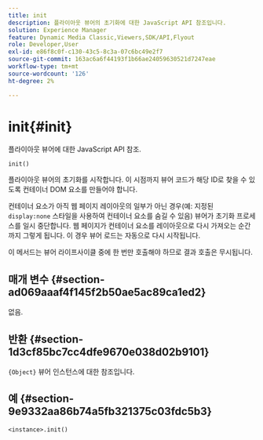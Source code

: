 ```yaml
---
title: init
description: 플라이아웃 뷰어의 초기화에 대한 JavaScript API 참조입니다.
solution: Experience Manager
feature: Dynamic Media Classic,Viewers,SDK/API,Flyout
role: Developer,User
exl-id: e86f8c0f-c130-43c5-8c3a-07c6bc49e2f7
source-git-commit: 163ac6a6f44193f1b66ae24059630521d7247eae
workflow-type: tm+mt
source-wordcount: '126'
ht-degree: 2%

---
```


# init{#init}

플라이아웃 뷰어에 대한 JavaScript API 참조.

`init()`

플라이아웃 뷰어의 초기화를 시작합니다. 이 시점까지 뷰어 코드가 해당 ID로 찾을 수 있도록 컨테이너 DOM 요소를 만들어야 합니다.

컨테이너 요소가 아직 웹 페이지 레이아웃의 일부가 아닌 경우(예: 지정된 `display:none` 스타일을 사용하여 컨테이너 요소를 숨길 수 있음) 뷰어가 초기화 프로세스를 일시 중단합니다. 웹 페이지가 컨테이너 요소를 레이아웃으로 다시 가져오는 순간까지 그렇게 됩니다. 이 경우 뷰어 로드는 자동으로 다시 시작됩니다.

이 메서드는 뷰어 라이프사이클 중에 한 번만 호출해야 하므로 결과 호출은 무시됩니다.

## 매개 변수 {#section-ad069aaaf4f145f2b50ae5ac89ca1ed2}

없음.

## 반환 {#section-1d3cf85bc7cc4dfe9670e038d02b9101}

`{Object}` 뷰어 인스턴스에 대한 참조입니다.

## 예 {#section-9e9332aa86b74a5fb321375c03fdc5b3}

```
<instance>.init()
```
